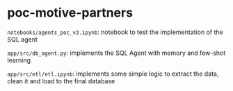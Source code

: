 # poc-motive-partners

`notebooks/agents_poc_v3.ipynb`: notebook to test the implementation of the SQL agent 

`app/src/db_agent.py`: implements the SQL Agent with memory and few-shot learning

`app/src/etl/etl.ipynb`: implements some simple logic to extract the data, clean it and load to the final database
